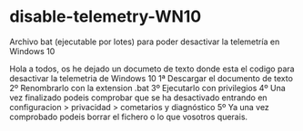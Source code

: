# disable-telemetry-WN10
Archivo bat (ejecutable por lotes) para poder desactivar la telemetría en Windows 10

Hola a todos, os he dejado un documeto de texto donde esta el codigo para desactivar la telemetria de Windows 10
1ª Descargar el documento de texto
2º Renombrarlo con la extension .bat
3º Ejecutarlo con privilegios 
4º Una vez finalizado podeis comprobar que se ha desactivado entrando en configuracion > privacidad > cometarios y diagnóstico
5º Ya una vez comprobado podeis borrar el fichero o lo que vosotros querais.
